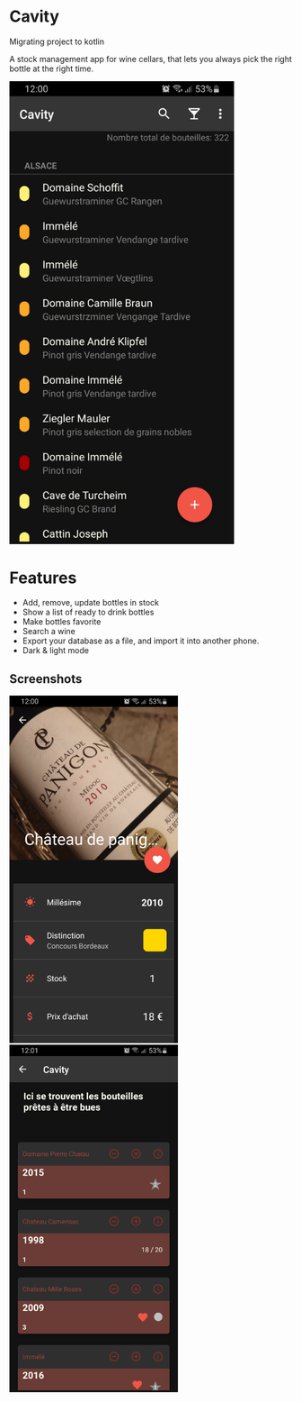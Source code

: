 # Cavity
Migrating project to kotlin

A stock management app for wine cellars, that lets you always pick the right bottle at the right time.

<img src="/assets/home.jpg" width="400">

# Features
- Add, remove, update bottles in stock
- Show a list of ready to drink bottles
- Make bottles favorite
- Search a wine
- Export your database as a file, and import it into another phone.
- Dark & light mode

## Screenshots
<p float="left">
  <img src="/assets/bottle.jpg" width="300" />
  <img src="/assets/favorites.jpg" width="300" />
</p>
